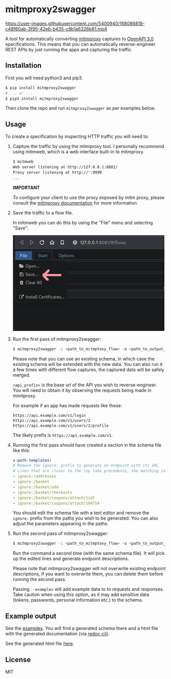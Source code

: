 # mitmproxy2swagger


https://user-images.githubusercontent.com/5400940/168086818-c48f60ab-3f95-42eb-b435-c8b1a6326b81.mp4



A tool for automatically converting [mitmproxy](https://mitmproxy.org/) captures to [OpenAPI 3.0](https://swagger.io/specification/) specifications. This means that you can automatically reverse-engineer REST APIs by just running the apps and capturing the traffic.

## Installation

First you will need python3 and pip3.

```bash
$ pip install mitmproxy2swagger 
# ... or ...
$ pip3 install mitmproxy2swagger
```

Then clone the repo and run `mitmproxy2swagger` as per examples below.

## Usage

To create a specification by inspecting HTTP traffic you will need to:

1. Capture the traffic by using the mitmproxy tool. I personally recommend using mitmweb, which is a web interface built-in to mitmproxy.

    ```bash
    $ mitmweb
    Web server listening at http://127.0.0.1:8081/
    Proxy server listening at http://*:9999
    ...
    ```
    **IMPORTANT**

    To configure your client to use the proxy exposed by mitm proxy, please consult the [mitmproxy documentation](https://docs.mitmproxy.org/stable/) for more information.

2. Save the traffic to a flow file.

    In mitmweb you can do this by using the "File" menu and selecting "Save":
    
    ![](./docs/mitmweb_save.png)

3. Run the first pass of mitmproxy2swagger:

    ```bash
    $ mitmproxy2swagger -i <path_to_mitmptoxy_flow> -o <path_to_output_schema> -p <api_prefix>
    ```

    Please note that you can use an existing schema, in which case the existing schema will be extended with the new data. You can also run it a few times with different flow captures, the captured data will be safely merged.

    `<api_prefix>` is the base url of the API you wish to reverse-engineer. You will need to obtain it by observing the requests being made in mimtproxy.

    For example if an app has made requests like these:

    ```
    https://api.example.com/v1/login
    https://api.example.com/v1/users/2
    https://api.example.com/v1/users/2/profile
    ```

    The likely prefix is `https://api.example.com/v1`.

4. Running the first pass should have created a section in the schema file like this:

    ```yaml
    x-path-templates:
    # Remove the ignore: prefix to generate an endpoint with its URL
    # Lines that are closer to the top take precedence, the matching is greedy
    - ignore:/addresses
    - ignore:/basket
    - ignore:/basket/add
    - ignore:/basket/checkouts
    - ignore:/basket/coupons/attach/{id}
    - ignore:/basket/coupons/attach/104754
    ```

    You should edit the schema file with a text editor and remove the `ignore:` prefix from the paths you wish to be generated. You can also adjust the parameters appearing in the paths.

5. Run the second pass of mitmproxy2swagger:

    ```bash
    $ mitmproxy2swagger -i <path_to_mitmptoxy_flow> -o <path_to_output_schema> -p <api_prefix> [--examples]
    ```

    Run the command a second time (with the same schema file). It will pick up the edited lines and generate endpoint descriptions. 

    Please note that mitmproxy2swagger will not overwrite existing endpoint descriptions, if you want to overwrite them, you can delete them before running the second pass.

    Passing `--examples` will add example data to to requests and responses. Take caution when using this option, as it may add sensitive data (tokens, passwords, personal information etc.) to the schema.

## Example output

See the [examples](./example_outputs/). You will find a generated schema there and a html file with the generated documentation (via [redoc-cli](https://www.npmjs.com/package/redoc-cli)).

See the generated html file [here](https://raw.githack.com/alufers/mitmproxy2swagger/master/example_outputs/lisek-static.html).

## License
MIT

